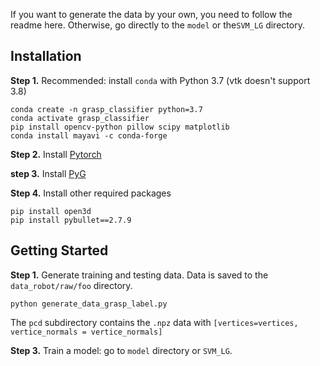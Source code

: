If you want to generate the data by your own, you need to follow the readme here. Otherwise, go directly to the `model` or the`SVM_LG` directory.

## Installation
**Step 1.** Recommended: install `conda` with Python 3.7 (vtk doesn't support 3.8)

```shell
conda create -n grasp_classifier python=3.7
conda activate grasp_classifier
pip install opencv-python pillow scipy matplotlib
conda install mayavi -c conda-forge
```
**Step 2.** Install [Pytorch](https://pytorch.org/get-started/locally/)

**step 3.** Install [PyG](https://pytorch-geometric.readthedocs.io/en/latest/notes/installation.html)

**Step 4.** Install other required packages

```shell
pip install open3d
pip install pybullet==2.7.9
```

## Getting Started
**Step 1.** Generate training and testing data. Data is saved to the `data_robot/raw/foo` directory.

```shell
python generate_data_grasp_label.py
```
The `pcd` subdirectory contains the `.npz` data with `[vertices=vertices, vertice_normals = vertice_normals]`

**Step 3.** Train a model: go to `model` directory or `SVM_LG`.
